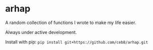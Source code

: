 # arhap
A random collection of functions I wrote to make my life easier.

Always under active development.

Install with pip: `pip install git+https://github.com/ceb8/arhap.git`
